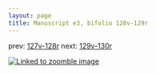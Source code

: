 ```yaml
---
layout: page
title: Manuscript e3, bifolio 128v-129r
---
```


prev: [127v-128r](../127v-128r/) next: [129v-130r](../129v-130r/)



[![Linked to zoomble image](http://www.homermultitext.org/iipsrv?IIIF=/project/homer/pyramidal/deepzoom/hmt/e3bifolio/v1/vb_128v_129r.tif/full/2000,/0/default.jpg)](http://www.homermultitext.org/ict2/?urn=urn:cite2:hmt:e3bifolio.v1:vb_128v_129r)


